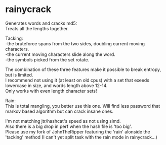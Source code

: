 # rainycrack
Generates words and cracks md5:  
Treats all the lengths together.  

Tacking:  
-the bruteforce spans from the two sides, doubling current moving characters.  
-the current moving characters slide along the word.  
-the symbols picked from the set rotate.

The combination of these three features make it possible to break entropy, but is limited.  
I recommend not using it (at least on old cpus) with a set that exeeds lowercase in size, and words length above 12-14.  
Only works with even length character sets!  

Rain:  
This is total mangling, you better use this one. Will find less password that markov based algorithm but can crack insane ones.  

I'm not matching jtr/hashcat's speed as not using simd.  
Also there is a big drop in perf when the hash file is 'too big'.  
Please use my fork of JohnTheRipper featuring the 'rain' alonside the 'tacking' method (I can't yet split task with the rain mode in rainycrack...)  




